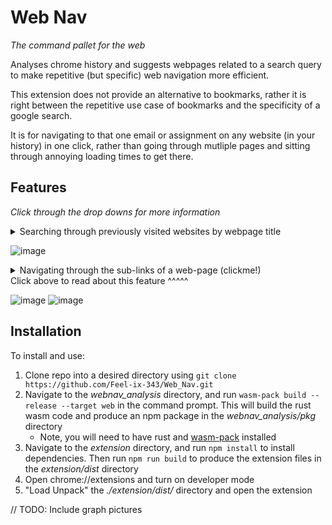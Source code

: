 # Web Nav
*The command pallet for the web*


Analyses chrome history and suggests webpages related to a search query to make repetitive (but specific) web navigation more efficient.

This extension does not provide an alternative to bookmarks, rather it is right between the repetitive use case of bookmarks and the specificity of a google search. 

It is for navigating to that one email or assignment on any website (in your history) in one click, rather than going through mutliple pages and sitting through annoying loading times to get there.




## Features
*Click through the drop downs for more information*

<details>
  <summary>Searching through previously visited websites by webpage title</summary>
  A few examples:
  
  - Navigating directly to a class's grades (example search query: "chem grades" -> click) instead of logging into canvas, clicking on chemistry, and then clicking on grades
  - Opening a specific folder on github (example seach query: "Web_nav readme" -> click) instead of logging into github, opening Web_Nav, then clicking on readme
  
  For anything specific that you can think of, just try to search for it in the Web_Nav!
</details>

![image](https://user-images.githubusercontent.com/88951499/187074301-e7e87562-5f46-4701-ac55-e3190c5845f9.png)

<details>
<summary>Navigating through the sub-links of a web-page (clickme!)</summary>

When the title of a main webpage is known, you can easily get to all of its sub pages. 

This is extremely helpful when, for example, you know that you want to go to a specific assignment for a class, but you only know the class's name. Do this:
- Search [classname]
- Click "view sublinks"
- Then scroll to find the assignment!

Here is a graph and node layout of a few websites I use on a daily basis. The first is instrucutre (canvas) for highschool and the second is Github!

![image|width=400](https://user-images.githubusercontent.com/88951499/184465969-ab93efec-c560-41b0-b29f-0b3602b19aeb.png)


<img src="https://user-images.githubusercontent.com/88951499/184466044-975c54e0-837d-4fef-aa75-83236c62e6d4.png" width="500" height="auto" />

The example displayed below shows a typical github (web_nav)igation. 
- Search "Web_Nav"
- "View Sublinks"
- Find a specific folder or go to issues and click "open"

This example also shows the sub-sub-link functionality for nested sublinks. There are back and forward buttons to help with this type of navigation.

</details>
Click above to read about this feature ^^^^^

![image](https://user-images.githubusercontent.com/88951499/187056327-ed6e2e3e-51f8-4f4b-b452-2a18498b84f1.png)
![image](https://user-images.githubusercontent.com/88951499/187056355-5f699697-4fb4-430a-ac23-1f17c2fe02fc.png)


## Installation
To install and use:
1. Clone repo into a desired directory using `git clone https://github.com/Feel-ix-343/Web_Nav.git`
2. Navigate to the *webnav_analysis* directory, and run `wasm-pack build --release --target web` in the command prompt. This will build the rust wasm code and produce an npm package in the *webnav_analysis/pkg* directory
    - Note, you will need to have rust and [wasm-pack](https://github.com/rustwasm/wasm-pack) installed
3. Navigate to the *extension* directory, and run `npm install` to install dependencies. Then run `npm run build` to produce the extension files in the *extension/dist* directory
4. Open chrome://extensions and turn on developer mode
5. "Load Unpack" the *./extension/dist/* directory and open the extension

// TODO: Include graph pictures
